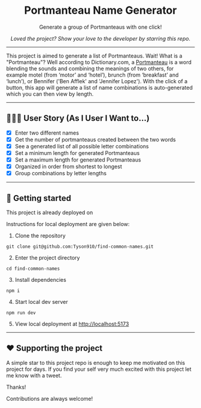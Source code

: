 <div align="center">

# Portmanteau Name Generator

Generate a group of Portmanteaus with one click!

_Loved the project? Show your love to the developer by starring this repo._

</div>

---

This project is aimed to generate a list of Portmanteaus. Wait! What is a "Portmanteau"? Well according to Dictionary.com, a [Portmanteau](https://www.dictionary.com/browse/portmanteau) is a word blending the sounds and combining the meanings of two others, for example motel (from ‘motor’ and ‘hotel’), brunch (from ‘breakfast’ and ‘lunch’), or Bennifer ('Ben Afflek' and 'Jennifer Lopez'). With the click of a button, this app will generate a list of name combinations is auto-generated which you can then view by length.

---

## 🧑🏿‍💻 User Story (As I User I Want to...)

- [x] Enter two different names
- [x] Get the number of portmanteaus created between the two words
- [x] See a generated list of all possible letter combinations
- [x] Set a minimum length for generated Portmanteaus
- [x] Set a maximum length for generated Portmanteaus
- [x] Organized in order from shortest to longest
- [x] Group combinations by letter lengths

---

## 🚀 Getting started

This project is already deployed on <a href="#" target="_blank"></a>

Instructions for local deployment are given below:

1. Clone the repository

```
git clone git@github.com:Tyson910/find-common-names.git
```

2. Enter the project directory

```
cd find-common-names
```

3. Install dependencies

```
npm i
```

4. Start local dev server

```
npm run dev
```

5. View local deployment at [http://localhost:5173](http://localhost:5173)

---

## :heart: Supporting the project

A simple star to this project repo is enough to keep me motivated on this project for days. If you find your self very much excited with this project let me know with a tweet.

Thanks!

Contributions are always welcome!
